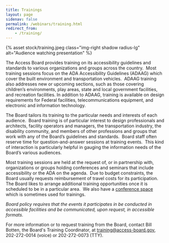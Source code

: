 ```yaml
---
title: Trainings
layout: page
sidenav: false
permalink: /webinars/training.html
redirect_from: 
    - /training/
---
```


{% asset stock/training.jpeg class="img-right shadow radius-lg" alt="Audience watching presentation" %}

The Access Board provides training on its accessibility guidelines and standards to various organizations and groups across the country.&nbsp;
Most training sessions focus on the ADA Accessibility Guidelines (ADAAG) which cover the built environment and transportation vehicles.&nbsp; ADAAG training also addresses new or upcoming sections, such as those covering children’s environments, play areas, state and local government facilities, and recreation facilities. In addition to ADAAG, training is available on design requirements for Federal facilities, telecommunications equipment, and electronic and information technology.

The Board tailors its training to the particular needs and interests of each audience.&nbsp;
Board training is of particular interest to design professionals and architects, facility operators and managers, the transportation industry, the disability community, and members of other professions and groups that work with any of the Board’s guidelines and standards.&nbsp;
Board staff often reserve time for question-and-answer sessions at training events.&nbsp;
This kind of interaction is particularly helpful in gauging the information needs of the Board’s various audiences.

Most training sessions are held at the request of, or in partnership with, organizations or groups holding conferences and seminars that include accessibility or the ADA on the agenda.&nbsp;
Due to budget constraints, the Board usually requests reimbursement of travel costs for its participation.&nbsp;
The Board likes to arrange additional training opportunities once it is scheduled to be in a particular area.&nbsp;
We also have a [conference space](/about/venue.html) which is sometimes used for trainings.

*Board policy requires that the events it participates in be conducted in accessible facilities and be communicated, upon request, in accessible formats.*

For more information or to request training from the Board, contact Bill Botten, the Board's Training Coordinator, at [training@access-board.gov](mailto:training@access-board.gov), 202-272-0014 (voice) or 202-272-0073 (TTY).
